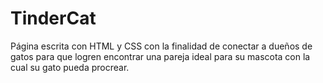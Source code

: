 # TinderCat
Página escrita con HTML y CSS con la finalidad de conectar a dueños de gatos para que logren encontrar una pareja ideal para su mascota con la cual su gato pueda procrear.